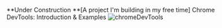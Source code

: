 **Under Construction **[A project I'm building in my free time]
                      Chrome DevTools: Introduction & Examples
![chromeDevTools](https://github.com/user-attachments/assets/d52ccf22-2709-4a60-8422-21fb48b9204a)
